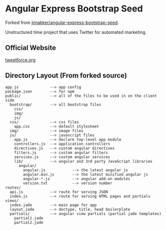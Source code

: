 # Angular Express Bootstrap Seed

Forked from [jimakker/angular-express-bootstrap-seed](https://github.com/jimakker/angular-express-bootstrap-seed).

Unstructured time project that uses Twitter for automated marketing. 

## Official Website

[tweetforce.org](http://www.tweetforce.org)

## Directory Layout (From forked source)
    
    app.js              --> app config
    package.json        --> for npm
    public/             --> all of the files to be used in on the client side
      bootstrap/        --> all bootstrap files
        css/
        img/
        js/
      css/              --> css files
        app.css         --> default stylesheet
      img/              --> image files
      js/               --> javascript files
        app.js          --> declare top-level app module
        controllers.js  --> application controllers
        directives.js   --> custom angular directives
        filters.js      --> custom angular filters
        services.js     --> custom angular services
        lib/            --> angular and 3rd party JavaScript libraries
          angular/
            angular.js            --> the latest angular js
            angular.min.js        --> the latest minified angular js
            angular-*.js          --> angular add-on modules
            version.txt           --> version number
    routes/
      api.js            --> route for serving JSON
      index.js          --> route for serving HTML pages and partials
    views/
      index.jade        --> main page for app
      layout.jade       --> doctype, title, head boilerplate
      partials/         --> angular view partials (partial jade templates)
        partial1.jade
        partial2.jade
